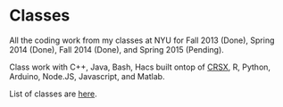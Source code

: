 Classes
=======

All the coding work from my classes at NYU for Fall 2013 (Done), Spring 2014 (Done), Fall 2014 (Done), and Spring 2015 (Pending).

Class work with C++, Java, Bash, Hacs built ontop of [CRSX](http://crsx.org/), R, Python, Arduino, Node.JS, Javascript, and Matlab.

List of classes are [here](https://github.com/AbhiAgarwal/gallatin).